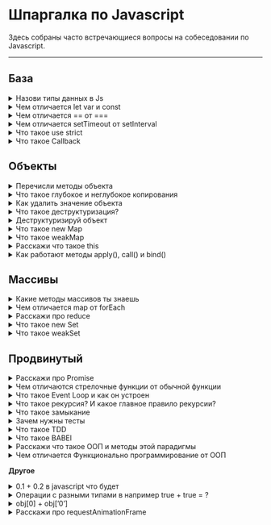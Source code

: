# Шпаргалка по Javascript

Здесь собраны часто встречающиеся вопросы на собеседовании по Javascript.

---

## **База**
<details>
<summary>Назови типы данных в Js </summary>
    <div>Null, undefined, number, string, bolean, object, bigint, symbol</div>
</details>
    
<details>
<summary> Чем отличается let var и const </summary>
    <div>
    <p>Переменная, объявленная через <code>var</code>, видна везде в функции.</p>
    <p>Переменная, объявленная через <code>const</code> или <code>let</code>, видна только в рамках блока <code>{...}</code>, в котором объявлена.</p>
    <p>Объявление <code>const</code> задаёт константу, то есть переменную, которую нельзя менять:</p>
    <p>

```jsx
    const apple = 5;
    apple = 10; // ошибка
```
  </p>
</div>
</details>
    <details>
<summary>Чем отличается == от ===</summary>
    <div>
    <p>== и === это операторы который проверяют равны ли операнды и возвращает bolean true или false</p>
    <p>== проверяет равны ли операнды даже если они разных типов</p>
    <p>=== строгое равенство которое проверяет равны ли не только операнды но и их типы</p>
</div>
</details>
    <details>
<summary>Чем отличается setTimeout от setInterval</summary>
    <div>
    <p><code>setTimeout</code> позволяет вызвать функцию **один раз** через определённый интервал времени.</p>
    <p><code>setInterval</code> позволяет вызывать функцию **регулярно**, повторяя вызов через определённый интервал времени.</p>

</div>
</details>
    
<details>
<summary>Что такое use strict</summary>
<div>
    <p>[use strict](https://learn.javascript.ru/strict-mode) - это установка, которая заставляет код обрабатываться в *строгом режиме*. Без этой установки код обрабатывается в *неограниченном режиме*. Это установку нужно писать в начале файла.</p>
    <p>Строгий режим ограничивает функционал javascript в пользу багоустойчивого кода.</p>
    <p>Например:</p>
    <p>Нельзя присваивать значение в неопределённую переменную</p>
<p>

```jsx
    (function() {
      "use strict";
      x = 5; // ReferenceError: x is not defined
    })();
    
    x = 5; // Создает глобальную переменную x
```

</p>
    
<p>Нельзя дублировать свойства обьекта</p>
    
<p>

```jsx
    (function() {
      "use strict";
      var x = {
        a: 1,
        a: 2
      };  // SyntaxError: Duplicate data property in object literal
    })(); // not allowed in strict mode
    
    var x = {
      a: 1,
      a: 2
    }; // x равно {a: 2}
```

</p>
</div>
</details>

<details>
<summary>Что такое Callback</summary>
<div>
    <p>Коллбэк — это функция, которая должна быть выполнена после того, как другая функция завершила выполнение</p>
</div>
</details>

## **Объекты**
<details>
<summary>Перечисли методы объекта</summary>
<div>
<ul>
    <li>Object.create()</li>
    <li>Object.keys()</li>
    <li>Object.values()</li>
    <li>Object.entries()</li>
    <li>Object.assign()</li>
    <li>Object.freeze()</li>
    <li>Object.seal()</li>
    <li>Object.getPrototypeOf()</li>
</ul>
  </div>
</details>
<details>
<summary>Что такое глубокое и неглубокое копирования</summary>
<div>
    <p>При копировании объектов или массивов JavaScript копирует данные только на один уровень вглубь. Этот тип копирования называется поверхностным (shallow). Если необходимо полностью скопировать сложную структуру данных, например, массив с объектами, то нужно делать глубокое (deep) или полное копирование данных.</p>
    
<p>

```jsx
    const itemsInCart = [
      { product: 'Носки', quantity: 3 },
      { product: 'Штаны', quantity: 1 },
      { product: 'Кепка', quantity: 1 },
    ]
    
    const clonedCart = [...itemsInCart]
 ```

 </p>

 <p>
    
```jsx
    const deep = JSON.parse(JSON.stringify(itemsInCart))
    console.log(itemsInCart[1] === deep[1])
    // false
```

</p>
    
<p>У этого метода есть ограничение — копируемые данные должны быть сериализуемы.</p>

<p>
Вот примеры несериализуемых данных: примитив undefined, функция, [symbol](https://doka.guide/js/symbol/) - при вызове JSON.stringify получаем undefined
</p>    


</div>
</details>

<details>
<summary>Как удалить значение объекта</summary>
<div>

   <p> С помощью оператора <code>delete</code></p>

</div>
</details>

    
<details>
<summary>Что такое деструктуризация?</summary>
<div>
<p>[Деструктуризация](https://learn.javascript.ru/destructuring) - это особый синтаксис, позволяющий извлекать значения из объектов</p>
</div>
</details>
    
<details>
<summary>Деструктуризируй объект</summary>
<div>

```jsx
    const objToDestr = {
      name: 'John',
      age: 20,
      address: {
        country: 'Ukraine',
        city: 'Kyiv'
      },
    }
    
    let {name, address: {country}} = objToDestr
    console.log(name, country)
```

</div>
</details>

<details>
<summary>Что такое new Map</summary>
<div>
    <p>[Map](https://developer.mozilla.org/en-US/docs/Web/JavaScript/Reference/Global_Objects/Map) – это коллекция ключ/значение, как и `Object`. Но основное отличие в том, что `Map` позволяет использовать ключи любого типа.</p>
</div>
</details>

<details>
<summary>Что такое weakMap</summary>
<div>
    weakMap - это тоже самое что и Map только более оптимизированно.
</div>
</details>

<details>
<summary>Расскажи что такое this</summary>
<div>
    
<p>Для доступа к информации внутри объекта метод может использовать ключевое слово <code>this</code></p>
<p>This — это ключевое слово, используемое в JavaScript, которое имеет особое значение, зависящее от контекста в котором оно применяется</p>
    
```jsx
    let user = {
      name: "John",
      age: 30,
    
      sayHi() {
        // "this" - это "текущий объект".
        alert(this.name);
      }
    
    };
 ```
</div>
</details>

<details>
<summary>Как работают методы apply(), call() и bind()</summary>
<div>
    
Функции в JavaScript никак не привязаны к своему контексту this, с одной стороны, здорово – это позволяет быть максимально гибкими, одалживать методы и так далее.
    
Но с другой стороны – в некоторых случаях контекст может быть потерян. Способы явно указать this - методы bind, call и apply.
    
- Синтаксис метода call: func.call(context, arg1, arg2, ...)
        
При этом вызывается функция func, первый аргумент call становится её this, а остальные передаются «как есть». Вызов func.call(context, a, b...) – то же, что обычный вызов func(a, b...), но с явно указанным this(=context).
        
- Если нам неизвестно, с каким количеством аргументов понадобится вызвать функцию, можно использовать более мощный метод: apply. Вызов функции при помощи func.apply работает аналогично func.call, но принимает массив аргументов вместо списка.
        
func.call(context, arg1, arg2) идентичен вызову func.apply(context, [arg1, arg2]);
        
- Синтаксис встроенного bind: var wrapper = func.bind(context, [arg1, arg2...])
        
Методы bind и call/apply близки по синтаксису, но есть важнейшее отличие. Методы call/apply вызывают функцию с заданным контекстом и аргументами. А bind не вызывает функцию. Он только возвращает «обёртку», которую мы можем вызвать позже, и которая передаст вызов в исходную функцию, с привязанным контекстом.
        
    
*Источник: [javascript.ru - call и apply](https://learn.javascript.ru/call-apply#metod-apply) [javascript.ru - bind](https://learn.javascript.ru/bind#bind)*

</div>
</details>
    
## **Массивы**
 
<details>
<summary>Какие методы массивов ты знаешь</summary>
<div>
Шпаргалка по методам массива:
    
- Для добавления/удаления элементов:
        - `push (...items)` – добавляет элементы в конец,
        - `pop()` – извлекает элемент с конца,
        - `shift()` – извлекает элемент с начала,
        - `unshift(...items)` – добавляет элементы в начало.
        - `splice(pos, deleteCount, ...items)` – начиная с индекса `pos` удаляет `deleteCount` элементов и вставляет `items`.
        - `slice(start, end)` – создаёт новый массив, копируя в него элементы с индекса `start` до `end` (не включая `end`).
        - `concat(...items)` – возвращает новый массив: копирует все члены текущего массива и добавляет к нему `items`. Если какой-то из `items` является массивом, тогда берутся его элементы.
    - Для поиска среди элементов:
        - `indexOf/lastIndexOf(item, pos)` – ищет `item`, начиная с позиции `pos`, и возвращает его индекс или `1`, если ничего не найдено.
        - `includes(value)` – возвращает `true`, если в массиве имеется элемент `value`, в противном случае `false`.
        - `find/filter(func)` – фильтрует элементы через функцию и отдаёт первое/все значения, при прохождении которых через функцию возвращается `true`.
        - `findIndex` похож на `find`, но возвращает индекс вместо значения.
    - Для перебора элементов:
        - `forEach(func)` – вызывает `func` для каждого элемента. Ничего не возвращает.
    - Для преобразования массива:
        - `map(func)` – создаёт новый массив из результатов вызова `func` для каждого элемента.
        - `sort(func)` – сортирует массив «на месте», а потом возвращает его.
        - `reverse()` – «на месте» меняет порядок следования элементов на противоположный и возвращает изменённый массив.
        - `split/join` – преобразует строку в массив и обратно.
        - `reduce/reduceRight(func, initial)` – вычисляет одно значение на основе всего массива, вызывая `func` для каждого элемента и передавая промежуточный результат между вызовами.
    - Дополнительно:
        - `Array.isArray(arr)` проверяет, является ли `arr` массивом.

</div>
</details>
<details>
<summary>Чем отличается map от forEach</summary>
<div>

1.  map сохраняет значение через return, forEach всегда возвращает undefined 
2. Второе различие между этими методами: map() можно привязывать к другим методам - reduce(), sort(), filter() и т.д. А вот forEach(), как вы можете догадаться, возвращается undefined.
2. map более производительный
3. map относится к функциональному программированию, а forEach к процедурному

</div>
</details>

<details>
<summary>Расскажи про reduce</summary>
<div>
    
Reduce используется для последовательной обработки каждого элемента массива с сохранением промежуточного результата.
    
```jsx
    let arr = [1, 2, 3, 4, 5]
    
    var result = arr.reduce(function(sum, current) {
    return sum + current;
    }, 0);
    
    alert( result ); // 15
    
    //sum результат добавления двух чисел в начале 
    //берет значение 2 аргумента или 1 элемента массива
    //current текущее значение массива которая в цикле меняеться 1,2,3...
    // цикл будет выполняться следующим образом
    // 0 + 1
    // 1 + 2
    // 3 + 3
    //...
    
```

</div>
</details>

<details>
<summary>Что такое new Set</summary>
<div>
    
Set – это коллекция как и `Array`. Но основное отличие в том, что в Set каждое значение может появляться только один раз.

</div>
</details>

<details>
<summary>Что такое weakSet</summary>
<div>
    
weakSet - это тоже самое что и Set только более оптимизировано.
    
</div>
</details>

## **Продвинутый**

<details>
<summary>Расскажи про Promise</summary>
<div>
    
[Promise](https://learn.javascript.ru/promise) — специальный объект JavaScript, который используется для написания и обработки асинхронного кода например запросов  с сервера
    
Способ использования, в общих чертах, такой:
    
1. Код, которому надо сделать что-то асинхронно, создаёт объект `promise` и возвращает его.
2. Внешний код, получив `promise`, навешивает на него обработчики.
3. По завершении процесса асинхронный код переводит `promise` в состояние `fulfilled` (с результатом) или `rejected` (с ошибкой). При этом автоматически вызываются соответствующие обработчики во внешнем коде.
    
Синтаксис создания `Promise`:
    
```jsx
    let promise = new Promise(function(resolve, reject) {
      // Эта функция будет вызвана автоматически
    
      // В ней можно делать любые асинхронные операции,
      // А когда они завершатся — нужно вызвать одно из:
      // resolve(результат) при успешном выполнении
      // reject(ошибка) при ошибке
    })
```

</div>
</details>

<details>
<summary>Чем отличаются стрелочные функции от обычной функции</summary>
<div>
    
[Стрелочные функции](https://learn.javascript.ru/arrow-functions):
    
- Сокращают написание функции
- Не имеют `this`.
- Не имеют `arguments`.
- Не могут быть вызваны с `new`.

</div>
</details>

<details>
<summary>Что такое Event Loop и как он устроен</summary>
<div>
Event Loop - это бесконечный цикл событий, благодаря которому мы можем реализовать многопоточность в javascript. 

<p></p>
    
Многопоточность - это способность выполнять несколько параллельных задач - потоков

</div>
</details>

<details>
<summary>Что такое рекурсия? И какое главное правило рекурсии?</summary>
<div>

Рекурсия в javascript это когда функция вызывает саму себя. Главное правило рекурсии это написать выход из нее.

</div>
</details>

<details>
<summary>Что такое замыкание</summary>
<div>
    
[Замыкание](https://learn.javascript.ru/closure) – это функция, которая запоминает свои внешние переменные и может получить к ним доступ. В некоторых языках это невозможно, или функция должна быть написана специальным образом, чтобы получилось замыкание. Но, как было описано выше, в JavaScript, все функции изначально являются замыканиями

</div>
</details>

<details>
<summary>Зачем нужны тесты</summary>
<div>
    
Тесты нужны для: 
    
1) Уменьшение количество багов
    
2) Уменьшение времени работы над таской. Чем больше тестов, тем более багоустойчив код. Тем меньше таска переходит от разработчика ⇒ тестировщику ⇒ менеджеру
    
3) хорошие тесты - это еще и документация, и они помогают быстрее адаптироваться новым членам команды

</div>
</details>

<details>
<summary>Что такое TDD</summary>
<div>
    
TDD - это аббревиату́ра которая означает Test-driven development. 

TDD - разработка на основе тестов.

</div>
</details>
    
<details>
<summary>Что такое BABEl</summary>
<div>
    
Babel - это транспайлер, который переписывает код современного стандарта Javascript (ES2015) на более поздний. Благодаря этому мы можем поддерживать браузеры которые не поддерживают новый функционал JS

</div>
</details>

<details>
<summary>Расскажи что такое ООП и методы этой парадигмы</summary>
<div>
    
Объектно-ориентированное программирование (в дальнейшем ООП) — парадигма программирования, в которой основными концепциями являются понятия объектов и классов.
    
**Абстрагирование** — это способ выделить набор значимых характеристик объекта, исключая из рассмотрения не значимые  Соответственно, абстракция — это набор всех таких характеристик.
    
**Инкапсуляция** — это свойство системы, позволяющее объединить данные и методы, работающие с ними в классе, и скрыть детали реализации от пользователя.
    
**Наследование** — это свойство системы, позволяющее описать новый класс на основе уже существующего с частично или полностью заимствующейся функциональностью. Класс, от которого производится наследование, называется базовым, родительским или суперклассом. Новый класс — потомком, наследником или производным классом
    
**Полиморфизм** — это свойство системы использовать объекты с одинаковым интерфейсом без информации о типе и внутренней структуре объекта.
    
[Источник](https://devcolibri.com/%D1%87%D1%82%D0%BE-%D1%82%D0%B0%D0%BA%D0%BE%D0%B5-%D0%BE%D0%BE%D0%BF-%D0%B8-%D1%81-%D1%87%D0%B5%D0%BC-%D0%B5%D0%B3%D0%BE-%D0%B5%D0%B4%D1%8F%D1%82/)

</div>
</details>

<details>
<summary>Чем отличается Функционально программирование от ООП</summary>
<div>

В объектно-ориентированном программировании (ООП) вы создаете «объекты» (отсюда и название), которые представляют собой структуры, содержащие данные и методы. В функциональном программировании все является функцией. Функциональное программирование пытается разделить данные и поведение, а ООП объединяет эти концепции.

</div>
</details>
    
**Другое**

<details>
<summary>0.1 + 0.2 в javascript что будет</summary>
<div>
    
Внутри JavaScript число представлено в виде 64-битного формата [IEEE-754](https://ru.wikipedia.org/wiki/IEEE_754-1985). Для хранения числа используется 64 бита: 52 из них используется для хранения цифр, 11 для хранения положения десятичной точки и один бит отведён на хранение знака.
    
Если число слишком большое, оно переполнит 64-битное хранилище, JavaScript вернёт бесконечность:
    
`alert( 1e500 ); // Infinity`
    
[Так что если 52 бит не хватает на цифры, то при записи происходит такой баг](https://learn.javascript.ru/number#:~:text=%D0%92%20JavaScript%20%D0%BD%D0%B5%D1%82%20%D0%B2%D0%BE%D0%B7%D0%BC%D0%BE%D0%B6%D0%BD%D0%BE%D1%81%D1%82%D0%B8%20%D0%B4%D0%BB%D1%8F,%D1%82%D1%80%D0%B5%D1%82%D1%8C%D1%8E%20%D0%B2%20%D0%B4%D0%B5%D1%81%D1%8F%D1%82%D0%B8%D1%87%D0%BD%D0%BE%D0%B9%20%D1%81%D0%B8%D1%81%D1%82%D0%B5%D0%BC%D0%B5%20%D1%81%D1%87%D0%B8%D1%81%D0%BB%D0%B5%D0%BD%D0%B8%D1%8F.) 
    
Для точных вычислений использую библиотеку [decimal.js](https://github.com/MikeMcl/decimal.js#readme)

</div>
</details>
    
<details>
<summary>Операции с разными типами в например true + true = ?</summary>
<div>

```jsx
    null + undefined = Nan
    null + {} = 'null[object Object]'
    null + [] = 'null'
    null + true = 1
    null - true = -1
    null + false = 0
    null - false = 0
    null + '' = 'null'
    
    true + true = 2
    true - true = 0
    true + false = 1
    true - false = 1
    true + undefined = Nan
    true + [] = 'true'
    true + {} = 'true[object Object]'
    true + '' = 'true'
    
    false - false = 0
    false + false = 0
    false + undefined = NaN
    false + [] = 'false'
    false + {} = 'false[object Object]'
    false + '' = 'false'
```
</div>
</details>

<details>
<summary>obj[0] + obj[’0’]</summary>
<div>
    
```jsx
    let obj = { 
    ”0”: 1,
    0: 2
    }
    obj[’0’] // 2 
    obj[0] // 2 
    
    console.log(obj[0] + obj[’0’]) //Будет ровно 4
```

</div>
</details>

<details>
<summary>Расскажи про requestAnimationFrame</summary>
<div>


</div>
</details>